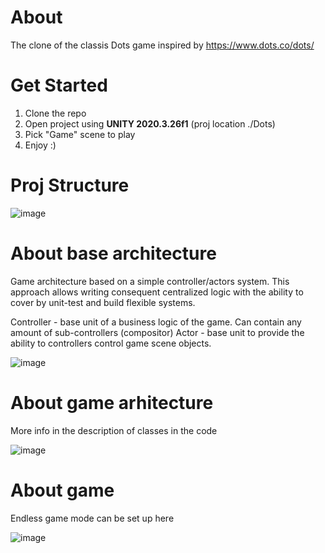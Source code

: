 # About
The clone of the classis Dots game inspired by https://www.dots.co/dots/  

# Get Started
1. Clone the repo
2. Open project using **UNITY 2020.3.26f1** (proj location ./Dots)
3. Pick "Game" scene to play
4. Enjoy :)

# Proj Structure

![image](https://user-images.githubusercontent.com/98963961/152799043-46c9dd04-45f0-4518-8b77-cac69f7c6cb5.png)

# About base architecture

Game architecture based on a simple controller/actors system. This approach allows writing consequent centralized logic with the ability to cover by unit-test and build flexible systems.

Controller - base unit of a business logic of the game. Can contain any amount of sub-controllers (compositor)
Actor - base unit to provide the ability to controllers control game scene objects.

![image](https://user-images.githubusercontent.com/98963961/152801073-e455b621-26f4-4d34-b690-af6c3c5a2035.png)

# About game arhitecture
More info in the description of classes in the code

![image](https://user-images.githubusercontent.com/98963961/152802879-15145c06-2813-4377-90be-934da41e3e4b.png)

# About game
Endless game mode can be set up here

![image](https://user-images.githubusercontent.com/98963961/152803142-ffa40e8f-c799-4c42-a329-5fed41b0971b.png)

